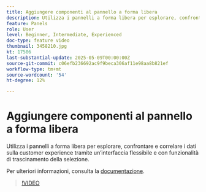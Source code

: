 ```yaml
---
title: Aggiungere componenti al pannello a forma libera
description: Utilizza i pannelli a forma libera per esplorare, confrontare e correlare i dati sulla customer experience tramite un’interfaccia flessibile e con funzionalità di trascinamento della selezione.
feature: Panels
role: User
level: Beginner, Intermediate, Experienced
doc-type: feature video
thumbnail: 3458210.jpg
kt: 17506
last-substantial-update: 2025-05-09T00:00:00Z
source-git-commit: c06efb236692ac9f9beca306af11e98aa8b821ef
workflow-type: tm+mt
source-wordcount: '54'
ht-degree: 12%

---
```


# Aggiungere componenti al pannello a forma libera

Utilizza i pannelli a forma libera per esplorare, confrontare e correlare i dati sulla customer experience tramite un’interfaccia flessibile e con funzionalità di trascinamento della selezione.

Per ulteriori informazioni, consulta la [documentazione](https://experienceleague.adobe.com/it/docs/analytics-platform/using/cja-workspace/panels/freeform-panel).

>[!VIDEO](https://video.tv.adobe.com/v/3458210/?learn=on)
